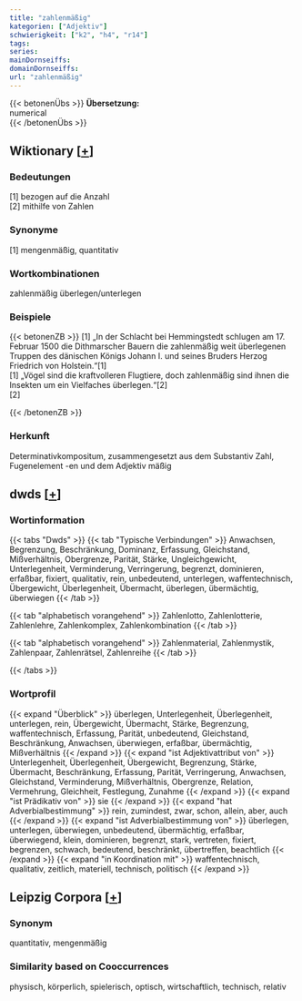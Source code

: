 ```yaml
---
title: "zahlenmäßig"
kategorien: ["Adjektiv"]
schwierigkeit: ["k2", "h4", "r14"]
tags:
series:
mainDornseiffs:
domainDornseiffs:
url: "zahlenmäßig"
---
```


{{< betonenÜbs >}}
**Übersetzung:**  
numerical  
{{< /betonenÜbs >}}

## Wiktionary [[+](https://de.wiktionary.org/wiki/zahlenmäßig)]

### Bedeutungen
[1] bezogen auf die Anzahl  
[2] mithilfe von Zahlen  

### Synonyme
[1] mengenmäßig, quantitativ  

### Wortkombinationen
zahlenmäßig überlegen/unterlegen  

### Beispiele
{{< betonenZB >}}
[1] „In der Schlacht bei Hemmingstedt schlugen am 17. Februar 1500 die Dithmarscher Bauern die zahlenmäßig weit überlegenen Truppen des dänischen Königs Johann I. und seines Bruders Herzog Friedrich von Holstein.“[1]  
[1] „Vögel sind die kraftvolleren Flugtiere, doch zahlenmäßig sind ihnen die Insekten um ein Vielfaches überlegen.“[2]  
[2]  

{{< /betonenZB >}}
### Herkunft
Determinativkompositum, zusammengesetzt aus dem Substantiv Zahl, Fugenelement -en und dem Adjektiv mäßig  



## dwds [[+](https://www.dwds.de/wb/zahlenmäßig)]

### Wortinformation
{{< tabs "Dwds" >}}
{{< tab "Typische Verbindungen" >}}
Anwachsen, Begrenzung, Beschränkung, Dominanz, Erfassung, Gleichstand, Mißverhältnis, Obergrenze, Parität, Stärke, Ungleichgewicht, Unterlegenheit, Verminderung, Verringerung, begrenzt, dominieren, erfaßbar, fixiert, qualitativ, rein, unbedeutend, unterlegen, waffentechnisch, Übergewicht, Überlegenheit, Übermacht, überlegen, übermächtig, überwiegen
{{< /tab >}}

{{< tab "alphabetisch vorangehend" >}}
Zahlenlotto, Zahlenlotterie, Zahlenlehre, Zahlenkomplex, Zahlenkombination
{{< /tab >}}

{{< tab "alphabetisch vorangehend" >}}
Zahlenmaterial, Zahlenmystik, Zahlenpaar, Zahlenrätsel, Zahlenreihe
{{< /tab >}}

{{< /tabs >}}

### Wortprofil
{{< expand "Überblick" >}} überlegen, Unterlegenheit, Überlegenheit, unterlegen, rein, Übergewicht, Übermacht, Stärke, Begrenzung, waffentechnisch, Erfassung, Parität, unbedeutend, Gleichstand, Beschränkung, Anwachsen, überwiegen, erfaßbar, übermächtig, Mißverhältnis {{< /expand >}}
{{< expand "ist Adjektivattribut von" >}} Unterlegenheit, Überlegenheit, Übergewicht, Begrenzung, Stärke, Übermacht, Beschränkung, Erfassung, Parität, Verringerung, Anwachsen, Gleichstand, Verminderung, Mißverhältnis, Obergrenze, Relation, Vermehrung, Gleichheit, Festlegung, Zunahme {{< /expand >}}
{{< expand "ist Prädikativ von" >}} sie {{< /expand >}}
{{< expand "hat Adverbialbestimmung" >}} rein, zumindest, zwar, schon, allein, aber, auch {{< /expand >}}
{{< expand "ist Adverbialbestimmung von" >}} überlegen, unterlegen, überwiegen, unbedeutend, übermächtig, erfaßbar, überwiegend, klein, dominieren, begrenzt, stark, vertreten, fixiert, begrenzen, schwach, bedeutend, beschränkt, übertreffen, beachtlich {{< /expand >}}
{{< expand "in Koordination mit" >}} waffentechnisch, qualitativ, zeitlich, materiell, technisch, politisch {{< /expand >}}

## Leipzig Corpora [[+](https://corpora.uni-leipzig.de/en/res?word=zahlenmäßig&corpusId=deu_newscrawl-public_2018)]


### Synonym
quantitativ, mengenmäßig


### Similarity based on Cooccurrences
physisch, körperlich, spielerisch, optisch, wirtschaftlich, technisch, relativ

